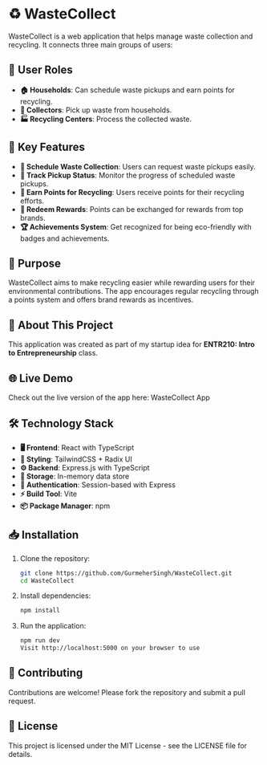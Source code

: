 # ♻️ WasteCollect

WasteCollect is a web application that helps manage waste collection and recycling. It connects three main groups of users:

## 👥 User Roles

- **🏠 Households**: Can schedule waste pickups and earn points for recycling.
- **🚛 Collectors**: Pick up waste from households.
- **🏭 Recycling Centers**: Process the collected waste.

## 🌟 Key Features

- **📅 Schedule Waste Collection**: Users can request waste pickups easily.
- **📍 Track Pickup Status**: Monitor the progress of scheduled waste pickups.
- **🎯 Earn Points for Recycling**: Users receive points for their recycling efforts.
- **🎁 Redeem Rewards**: Points can be exchanged for rewards from top brands.
- **🏆 Achievements System**: Get recognized for being eco-friendly with badges and achievements.

## 🎯 Purpose

WasteCollect aims to make recycling easier while rewarding users for their environmental contributions. The app encourages regular recycling through a points system and offers brand rewards as incentives.

## 🚀 About This Project

This application was created as part of my startup idea for **ENTR210: Intro to Entrepreneurship** class.

## 🌐 Live Demo
Check out the live version of the app here: WasteCollect App

## 🛠️ Technology Stack

- **🖥️ Frontend**: React with TypeScript
- **🎨 Styling**: TailwindCSS + Radix UI
- **⚙️ Backend**: Express.js with TypeScript
- **💾 Storage**: In-memory data store
- **🔐 Authentication**: Session-based with Express
- **⚡ Build Tool**: Vite
- **📦 Package Manager**: npm

## 📥 Installation

1. Clone the repository:
   ```sh
   git clone https://github.com/GurmeherSingh/WasteCollect.git
   cd WasteCollect
   ```
2. Install dependencies:
   ```sh
   npm install
   ```
3. Run the application:
   ```sh
   npm run dev
   Visit http://localhost:5000 on your browser to use
   ```

## 🤝 Contributing

Contributions are welcome! Please fork the repository and submit a pull request.

## 📜 License

This project is licensed under the MIT License - see the LICENSE file for details.
